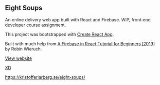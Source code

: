 ## Eight Soups

An online delivery web app built with React and Firebase. WIP, front-end developer course assignment.

This project was bootstrapped with [Create React App](https://github.com/facebook/create-react-app).

Built with much help from [A Firebase in React Tutorial for Beginners [2019]](https://www.robinwieruch.de/complete-firebase-authentication-react-tutorial) by Robin Wieruch.

[View website](https://kristofferlarberg.se/eight-soups/)

[XD](https://xd.adobe.com/view/6c03e00e-5288-4290-98cc-03948f8161d9-3950/)

https://kristofferlarberg.se/eight-soups/